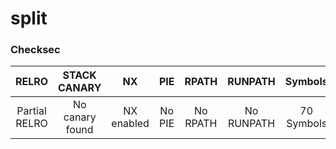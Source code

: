 # split

### Checksec
|RELRO        |STACK CANARY   |NX        |PIE   |RPATH   |RUNPATH   |Symbols   |FORTIFY|Fortified|Fortifiable|FILE   |
|:-----------:|:-------------:|:--------:|:----:|:------:|:--------:|:--------:|:-----:|:-------:|:---------:|:-----:|
|Partial RELRO|No canary found|NX enabled|No PIE|No RPATH|No RUNPATH|70 Symbols|No     |0        |3          |split  |
